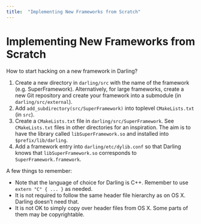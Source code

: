 ```yaml
---
title:	"Implementing New Frameworks from Scratch"
---
```

# Implementing New Frameworks from Scratch

How to start hacking on a new framework in Darling?

1. Create a new directory in `darling/src` with the name of the framework (e.g. SuperFramework). Alternatively, for large frameworks, create a new Git repository and create your framework into a submodule (in `darling/src/external`).
2. Add `add_subdirectory(src/SuperFramework)` into toplevel `CMakeLists.txt` (in `src`).
3. Create a `CMakeLists.txt` file in `darling/src/SuperFramework`. See `CMakeLists.txt` files in other directories for an inspiration. The aim is to have the library called `libSuperFramework.so` and installed into `$prefix/lib/darling`.
4. Add a framework entry into `darling/etc/dylib.conf` so that Darling knows that `libSuperFramework.so` corresponds to `SuperFramework.framework`.

A few things to remember:

* Note that the language of choice for Darling is C++. Remember to use `extern "C" { ... }` as needed.
* It is not required to follow the same header file hierarchy as on OS X. Darling doesn’t need that.
* It is not OK to simply copy over header files from OS X. Some parts of them may be copyrightable.

